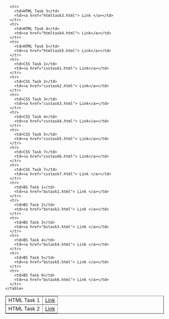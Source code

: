 <!DOCTYPE html>
<html>
  <head>
    <meta charset="utf-8" />
  </head>
  <body>
    <table border="1">
      <tr>
        <td>HTML Task 1</td>
        <td><a href="htmltask1.html">Link</a></td>
      </tr>
      <tr>
        <td>HTML Task 2</td>
        <td><a href="htmltask2.html">Link</a></td>
      </tr>

      <tr>
        <td>HTML Task 3</td>
        <td><a href="htmltask3.html"> Link </a></td>
      </tr>
      <tr>
        <td>HTML Task 4</td>
        <td><a href="htmltask4.html"> Link</a></td>
      </tr>
      <tr>
        <td>HTML Task 5</td>
        <td><a href="htmltask5.html"> Link</a></td>
      </tr>
      <tr>
        <td>CSS Task 1</td>
        <td><a href="csstask1.html"> Link</a></td>
      </tr>
      <tr>
        <td>CSS Task 2</td>
        <td><a href="csstask2.html"> Link</a></td>
      </tr>
      <tr>
        <td>CSS Task 3</td>
        <td><a href="csstask3.html"> Link</a></td>
      </tr>
      <tr>
        <td>CSS Task 4</td>
        <td><a href="csstask4.html"> Link</a></td>
      </tr>
      <tr>
        <td>CSS Task 5</td>
        <td><a href="csstask5.html"> Link</a></td>
      </tr>
      <tr>
        <td>CSS Task 7</td>
        <td><a href="csstask6.html"> Link</a></td>
      </tr>
      <tr>
        <td>CSS Task 7</td>
        <td><a href="csstask7.html"> Link </a></td>
      </tr>
      <tr>
        <td>BS Task 1</td>
        <td><a href="bstask1.html"> Link </a></td>
      </tr>
      <tr>
        <td>BS Task 2</td>
        <td><a href="bstask2.html"> Link </a></td>
      </tr>
      <tr>
        <td>BS Task 3</td>
        <td><a href="bstask3.html"> Link </a></td>
      </tr>
      <tr>
        <td>BS Task 4</td>
        <td><a href="bstask4.html"> Link </a></td>
      </tr>
      <tr>
        <td>BS Task 5</td>
        <td><a href="bstask5.html"> Link </a></td>
      </tr>
      <tr>
        <td>BS Task 6</td>
        <td><a href="bstask6.html"> Link </a></td>
      </tr>
    </table>
  </body>
</html>
